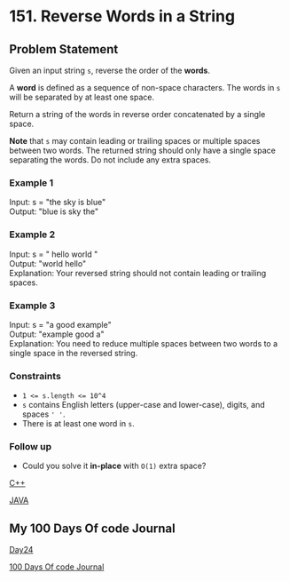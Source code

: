 # 151. Reverse Words in a String

## Problem Statement

Given an input string `s`, reverse the order of the **words**.

A **word** is defined as a sequence of non-space characters. The words in `s` will be separated by at least one space.

Return a string of the words in reverse order concatenated by a single space.

**Note** that `s` may contain leading or trailing spaces or multiple spaces between two words. The returned string should only have a single space separating the words. Do not include any extra spaces.

### Example 1

Input: s = "the sky is blue"  
Output: "blue is sky the"

### Example 2

Input: s = "  hello world  "  
Output: "world hello"  
Explanation: Your reversed string should not contain leading or trailing spaces.

### Example 3

Input: s = "a good   example"  
Output: "example good a"  
Explanation: You need to reduce multiple spaces between two words to a single space in the reversed string.

### Constraints

- `1 <= s.length <= 10^4`
- `s` contains English letters (upper-case and lower-case), digits, and spaces `' '`.
- There is at least one word in `s`.

### Follow up

- Could you solve it **in-place** with `O(1)` extra space?

[C++](https://github.com/infopkrajput/DSA/blob/main/LeetCode/151.%20Reverse%20Words%20in%20a%20String/Solution.cpp)

[JAVA](https://github.com/infopkrajput/DSA/blob/main/LeetCode/151.%20Reverse%20Words%20in%20a%20String/Main.java)

## My 100 Days Of code Journal

[Day24](https://splashy-zone-afc.notion.site/Day-24-12049fd54d998065ac15f701b2c55755?pvs=4)

[100 Days Of code Journal](https://splashy-zone-afc.notion.site/100-Days-of-Code-Journal-11349fd54d99805f86defe8d1c3b0f78?pvs=4)
